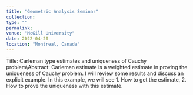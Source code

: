 ```yaml
---
title: "Geometric Analysis Seminar"
collection:
type: ""
permalink:
venue: "McGill University"
date: 2022-04-20
location: "Montreal, Canada"
---
```


Title: Carleman type estimates and uniqueness of Cauchy problem\Abstract: Carleman estimate is a weighted estimate in proving the uniqueness of Cauchy problem. I will review some results and discuss an explicit example. In this example, we will see 1. How to get the estimate, 2. How to prove the uniqueness with this estimate.
